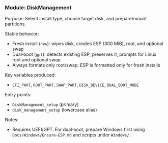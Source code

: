 ### Module: DiskManagement

Purpose: Select install type, choose target disk, and prepare/mount partitions.

Stable behavior:
- Fresh install (`new`): wipes disk, creates ESP (300 MiB), root, and optional swap
- Dual‑boot (`gpt`): detects existing ESP, preserves it, prompts for Linux root and optional swap
- Always formats only root/swap; ESP is formatted only for fresh installs

Key variables produced:
- `EFI_PART`, `ROOT_PART`, `SWAP_PART`, `DISK_DEVICE`, `DUAL_BOOT_MODE`

Entry points:
- `DiskManagement_setup` (primary)
- `disk_management_setup` (lowercase alias)

Notes:
- Requires UEFI/GPT. For dual‑boot, prepare Windows first using `Docs/Windows/Ensure-ESP.md` and scripts under `Windows/`.

